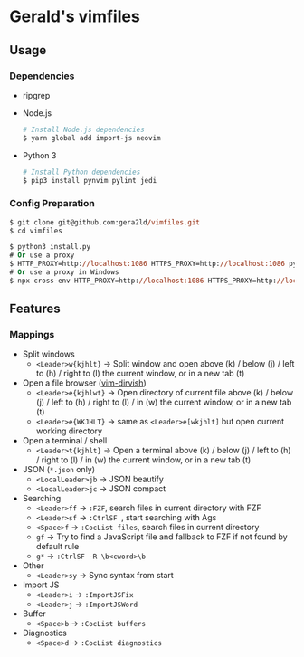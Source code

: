 # Gerald's vimfiles

## Usage

### Dependencies

- ripgrep

- Node.js

  ```sh
  # Install Node.js dependencies
  $ yarn global add import-js neovim
  ```

- Python 3

  ```sh
  # Install Python dependencies
  $ pip3 install pynvim pylint jedi
  ```

### Config Preparation

```ps
$ git clone git@github.com:gera2ld/vimfiles.git
$ cd vimfiles

$ python3 install.py
# Or use a proxy
$ HTTP_PROXY=http://localhost:1086 HTTPS_PROXY=http://localhost:1086 python3 install.py
# Or use a proxy in Windows
$ npx cross-env HTTP_PROXY=http://localhost:1086 HTTPS_PROXY=http://localhost:1086 python3 install.py
```

## Features

### Mappings

- Split windows
  - `<Leader>w{kjhlt}` -> Split window and open above (k) / below (j) / left to (h) / right to (l) the current window, or in a new tab (t)
- Open a file browser ([vim-dirvish](https://github.com/justinmk/vim-dirvish))
  - `<Leader>e{kjhlwt}` -> Open directory of current file above (k) / below (j) / left to (h) / right to (l) / in (w) the current window, or in a new tab (t)
  - `<Leader>e{WKJHLT}` -> same as `<Leader>e[wkjhlt]` but open current working directory
- Open a terminal / shell
  - `<Leader>t{kjhlt}` -> Open a terminal above (k) / below (j) / left to (h) / right to (l) / in (w) the current window, or in a new tab (t)
- JSON (`*.json` only)
  - `<LocalLeader>jb` -> JSON beautify
  - `<LocalLeader>jc` -> JSON compact
- Searching
  - `<Leader>ff` -> `:FZF`, search files in current directory with FZF
  - `<Leader>sf` -> `:CtrlSF `, start searching with Ags
  - `<Space>f` -> `:CocList files`, search files in current directory
  - `gf` -> Try to find a JavaScript file and fallback to FZF if not found by default rule
  - `g*` -> `:CtrlSF -R \b<cword>\b`
- Other
  - `<Leader>sy` -> Sync syntax from start
- Import JS
  - `<Leader>i` -> `:ImportJSFix`
  - `<Leader>j` -> `:ImportJSWord`
- Buffer
  - `<Space>b` -> `:CocList buffers`
- Diagnostics
  - `<Space>d` -> `:CocList diagnostics`

